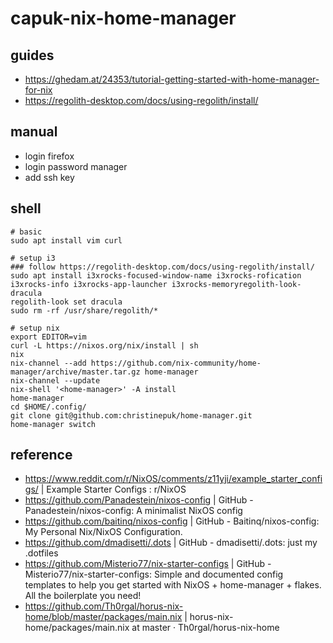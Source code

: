 # capuk-nix-home-manager


## guides
- https://ghedam.at/24353/tutorial-getting-started-with-home-manager-for-nix
- https://regolith-desktop.com/docs/using-regolith/install/

## manual
- login firefox
- login password manager
- add ssh key 

## shell
```
# basic
sudo apt install vim curl

# setup i3
### follow https://regolith-desktop.com/docs/using-regolith/install/
sudo apt install i3xrocks-focused-window-name i3xrocks-rofication i3xrocks-info i3xrocks-app-launcher i3xrocks-memoryregolith-look-dracula
regolith-look set dracula
sudo rm -rf /usr/share/regolith/*

# setup nix
export EDITOR=vim
curl -L https://nixos.org/nix/install | sh
nix
nix-channel --add https://github.com/nix-community/home-manager/archive/master.tar.gz home-manager
nix-channel --update
nix-shell '<home-manager>' -A install
home-manager
cd $HOME/.config/
git clone git@github.com:christinepuk/home-manager.git
home-manager switch
```

## reference
- https://www.reddit.com/r/NixOS/comments/z11yji/example_starter_configs/ | Example Starter Configs : r/NixOS
- https://github.com/Panadestein/nixos-config | GitHub - Panadestein/nixos-config: A minimalist NixOS config
- https://github.com/baitinq/nixos-config | GitHub - Baitinq/nixos-config: My Personal Nix/NixOS Configuration.
- https://github.com/dmadisetti/.dots | GitHub - dmadisetti/.dots: just my .dotfiles
- https://github.com/Misterio77/nix-starter-configs | GitHub - Misterio77/nix-starter-configs: Simple and documented config templates to help you get started with NixOS + home-manager + flakes. All the boilerplate you need!
- https://github.com/Th0rgal/horus-nix-home/blob/master/packages/main.nix | horus-nix-home/packages/main.nix at master · Th0rgal/horus-nix-home
